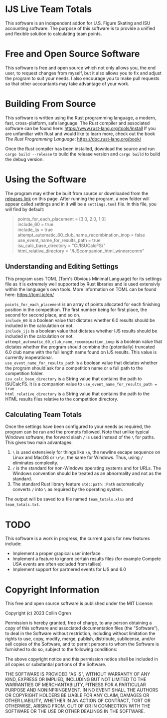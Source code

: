 # IJS Live Team Totals
This software is an independent addon for U.S. Figure Skating and ISU accounting software. The purpose of this software is to provide a unified and flexible solution to calculating team points.

# Free and Open Source Software
This software is free and open source which not only allows you, the end user, to request changes from myself, but it also allows you to fix and adjust the program to suit your needs. I also encourage you to make pull requests so that other accountants may take advantage of your work.

# Building From Source
This software is written using the Rust programming language, a modern, fast, cross-platform, safe language.
The Rust compiler and associated software can be found here: https://www.rust-lang.org/tools/install
If you are unfamiliar with Rust and would like to learn more, check out the book *The Rust Programming Language*: https://doc.rust-lang.org/book/

Once the Rust compiler has been installed, download the source and run
`cargo build --release`
to build the release version and
`cargo build`
to build the debug version.

# Using the Software
The program may either be built from source or downloaded from the [releases link](https://github.com/collinogren/ijs_live_team_totals/releases) on this page.
After running the program, a new folder will appear called settings and in it will be a `settings.toml` file. In this file, you will find by default:
>points_for_each_placement = [3.0, 2.0, 1.0]  
include_60 = true  
include_ijs = true  
attempt_automatic_60_club_name_recombination_inop = false  
use_event_name_for_results_path = true  
isu_calc_base_directory = "C:/ISUCalcFS/"  
html_relative_directory = "/IJScompanion_html_winnercomm"

## Understanding and Editing Settings
This program uses TOML (Tom's Obvious Minimal Language) for its settings file as it is extremely well supported by Rust libraries and is used extensivly within the language's own tools.
More information on TOML can be found here: https://toml.io/en/  

`points_for_each_placement` is an array of points allocated for each finishing position in the competition. The first number being for first place, the second for second place, and so on.  
`include_60` is a boolean value that dictates whether 6.0 results should be included in the calculation or not.  
`include_ijs` is a boolean value that dictates whether IJS results should be included in the calculation or not.  
`attempt_automatic_60_club_name_recombination_inop` is a boolean value that dictates whether the program should combine the (potentially) truncated 6.0 club name with the full length name found on IJS results. This value is currently inoperational.  
`use_event_name_for_results_path` is a boolean value that dictates whether the program should ask for a competition name or a full path to the competition folder.  
`isu_calc_base_directory` is a String value that contains the path to ISUCalcFS. It is a companion value to `use_event_name_for_results_path = true`  
`html_relative_directory` is a String value that contains the path to the HTML results files relative to the competition directory.

## Calculating Team Totals
Once the settings have been configured to your needs as required, the program can be run and the prompts followed.
Note that unlike typical Windows software, the forward slash `/` is used instead of the `\` for paths. This gives two main advantages:  
1. `\` is used extensively for things like `\n`, the newline escape sequence on Linux and MacOS or `\r\n`, the same for Windows. Thus, using `/` eliminates complexity.
2. `/` is the standard for non-Windows operating systems and for URLs. The Windows convention should be treated as an abnormality and not as the standard.
3. The standard Rust library feature `std::path::Path` automatically converts `/` into `\` as required by the operating system.

The output will be saved to a file named `team_totals.xlsx` and `team_totals.txt`.

# TODO
This software is a work in progress, the current goals for new features include:
+ Implement a proper grapical user interface
+ Implement a feature to ignore certain results files (for example Compete USA events are often excluded from tallies)
+ Implement support for partnered events for IJS and 6.0

# Copyright Information
This free and open source software is published under the MIT License:

Copyright (c) 2023 Collin Ogren

Permission is hereby granted, free of charge, to any person obtaining a copy
of this software and associated documentation files (the "Software"), to deal
in the Software without restriction, including without limitation the rights
to use, copy, modify, merge, publish, distribute, sublicense, and/or sell
copies of the Software, and to permit persons to whom the Software is
furnished to do so, subject to the following conditions:

The above copyright notice and this permission notice shall be included in all
copies or substantial portions of the Software.

THE SOFTWARE IS PROVIDED "AS IS", WITHOUT WARRANTY OF ANY KIND, EXPRESS OR
IMPLIED, INCLUDING BUT NOT LIMITED TO THE WARRANTIES OF MERCHANTABILITY,
FITNESS FOR A PARTICULAR PURPOSE AND NONINFRINGEMENT. IN NO EVENT SHALL THE
AUTHORS OR COPYRIGHT HOLDERS BE LIABLE FOR ANY CLAIM, DAMAGES OR OTHER
LIABILITY, WHETHER IN AN ACTION OF CONTRACT, TORT OR OTHERWISE, ARISING FROM,
OUT OF OR IN CONNECTION WITH THE SOFTWARE OR THE USE OR OTHER DEALINGS IN THE
SOFTWARE.
